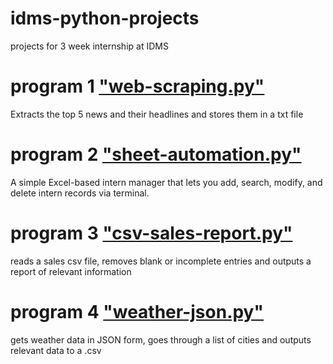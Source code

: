 # idms-python-projects
projects for 3 week internship at IDMS

# program 1 ["web-scraping.py"](https://github.com/SentientToast1/idms-python-projects/blob/main/web-scraping.py)
Extracts the top 5 news and their headlines and stores them in a txt file


# program 2 ["sheet-automation.py"](https://github.com/SentientToast1/idms-python-projects/blob/main/sheet-automation.py)
A simple Excel-based intern manager that lets you add, search, modify, and delete intern records via terminal.


# program 3 ["csv-sales-report.py"](https://github.com/SentientToast1/idms-python-projects/blob/main/csv-sales-report.py)
reads a sales csv file, removes blank or incomplete entries and outputs a report of relevant information


# program 4 ["weather-json.py"](https://github.com/SentientToast1/idms-python-projects/blob/main/weather-json.py)
gets weather data in JSON form, goes through a list of cities and outputs relevant data to a .csv
